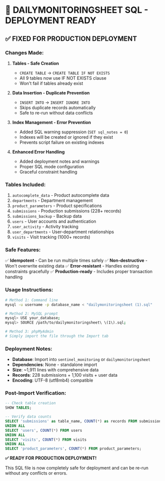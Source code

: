 # 📁 DAILYMONITORINGSHEET SQL - DEPLOYMENT READY

## ✅ **FIXED FOR PRODUCTION DEPLOYMENT**

### **Changes Made:**

1. **Tables - Safe Creation**
   - `CREATE TABLE` → `CREATE TABLE IF NOT EXISTS`
   - All 9 tables now use IF NOT EXISTS clause
   - Won't fail if tables already exist

2. **Data Insertion - Duplicate Prevention**
   - `INSERT INTO` → `INSERT IGNORE INTO`
   - Skips duplicate records automatically
   - Safe to re-run without data conflicts

3. **Index Management - Error Prevention**
   - Added SQL warning suppression (`SET sql_notes = 0`)
   - Indexes will be created or ignored if they exist
   - Prevents script failure on existing indexes

4. **Enhanced Error Handling**
   - Added deployment notes and warnings
   - Proper SQL mode configuration
   - Graceful constraint handling

### **Tables Included:**
1. `autocomplete_data` - Product autocomplete data
2. `departments` - Department management
3. `product_parameters` - Product specifications
4. `submissions` - Production submissions (228+ records)
5. `submissions_backup` - Backup data
6. `users` - User accounts and authentication
7. `user_activity` - Activity tracking
8. `user_departments` - User-department relationships
9. `visits` - Visit tracking (1000+ records)

### **Safe Features:**
✅ **Idempotent** - Can be run multiple times safely
✅ **Non-destructive** - Won't overwrite existing data
✅ **Error-resistant** - Handles existing constraints gracefully
✅ **Production-ready** - Includes proper transaction handling

### **Usage Instructions:**

```bash
# Method 1: Command line
mysql -u username -p database_name < "dailymonitoringsheet (1).sql"

# Method 2: MySQL prompt
mysql> USE your_database;
mysql> SOURCE /path/to/dailymonitoringsheet\ \(1\).sql;

# Method 3: phpMyAdmin
# Simply import the file through the Import tab
```

### **Deployment Notes:**

- **Database**: Import into `sentinel_monitoring` or `dailymonitoringsheet`
- **Dependencies**: None - standalone import
- **Size**: ~1,911 lines with comprehensive data
- **Records**: 228 submissions + 1,100 visits + user data
- **Encoding**: UTF-8 (utf8mb4) compatible

### **Post-Import Verification:**

```sql
-- Check table creation
SHOW TABLES;

-- Verify data counts
SELECT 'submissions' as table_name, COUNT(*) as records FROM submissions
UNION ALL
SELECT 'users', COUNT(*) FROM users
UNION ALL  
SELECT 'visits', COUNT(*) FROM visits
UNION ALL
SELECT 'product_parameters', COUNT(*) FROM product_parameters;
```

**✅ READY FOR PRODUCTION DEPLOYMENT!**

This SQL file is now completely safe for deployment and can be re-run without any conflicts or errors.
